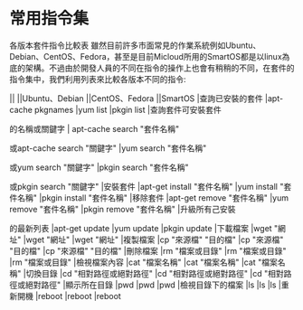 常用指令集
===

各版本套件指令比較表
雖然目前許多市面常見的作業系統例如Ubuntu、Debian、CentOS、Fedora，甚至是目前Micloud所用的SmartOS都是以linux為底的架構。不過由於開發人員的不同在指令的操作上也會有稍稍的不同，在套件的指令集中，我們利用列表來比較各版本不同的指令:



||             ||Ubuntu、Debian        ||CentOS、Fedora       ||SmartOS
|查詢已安裝的套件         |apt-cache pkgnames     |yum list              |pkgin list
|查詢套件可安裝套件

的名稱或關鍵字 | apt-cache search "套件名稱"

或apt-cache search "關鍵字" |yum search "套件名稱"

或yum search "關鍵字"  |pkgin search "套件名稱"

或pkgin search "關鍵字"
|安裝套件       |apt-get install "套件名稱"     |yum install "套件名稱"    |pkgin install "套件名稱"
|移除套件       |apt-get remove "套件名稱"      |yum remove "套件名稱"     |pkgin remove "套件名稱"
|升級所有己安裝

的最新列表  |apt-get update     |yum update               |pkgin update
|下載檔案       |wget "網址"                   |wget "網址"               |wget "網址"
|複製檔案       |cp "來源檔"  "目的檔"          |cp "來源檔"  "目的檔"      |cp "來源檔"  "目的檔"
|刪除檔案       |rm "檔案或目錄"                |rm "檔案或目錄"            |rm "檔案或目錄"
|檢視檔案內容    |cat "檔案名稱"                |cat "檔案名稱"             |cat "檔案名稱"
|切換目錄       |cd "相對路徑或絕對路徑"         |cd "相對路徑或絕對路徑"     |cd "相對路徑或絕對路徑"
|顯示所在目錄    |pwd                          |pwd                       |pwd
|檢視目錄下的檔案 |ls                          |ls                         |ls
|重新開機        |reboot                      |reboot                     |reboot

